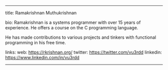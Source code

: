 ---

title:
  Ramakrishnan Muthukrishnan

bio:
  Ramakrishnan is a systems programmer with over 15 years of experience. He offers a course on the C programming language.
  
  He has made contributions to various projects and tinkers with functional programming in his free time.

links:
  web: https://rkrishnan.org/
  twitter: https://twitter.com/vu3rdd
  linkedin: https://www.linkedin.com/in/vu3rdd

---